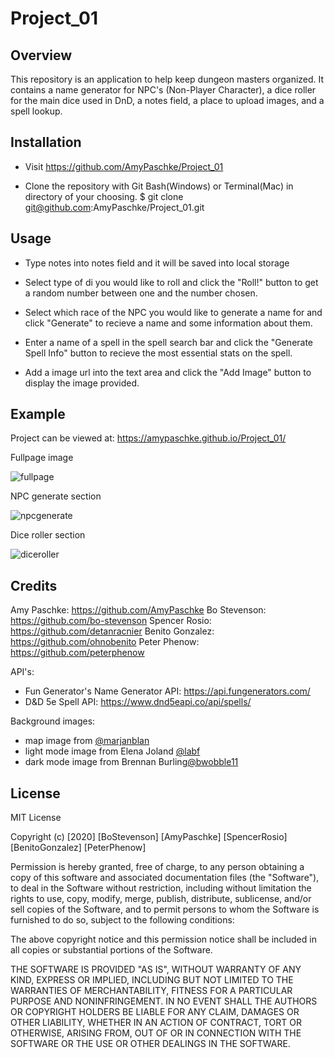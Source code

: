 # Project_01

## Overview

This repository is an application to help keep dungeon masters organized. It contains a name generator for NPC's (Non-Player Character), a dice roller for the main dice used in DnD, a notes field, a place to upload images, and a spell lookup.

## Installation

* Visit https://github.com/AmyPaschke/Project_01

* Clone the repository with Git Bash(Windows) or Terminal(Mac) in directory of your choosing. 
    $ git clone git@github.com:AmyPaschke/Project_01.git 

## Usage

* Type notes into notes field and it will be saved into local storage

* Select type of di you would like to roll and click the "Roll!" button to get a random number between one and the number chosen. 

* Select which race of the NPC you would like to generate a name for and click "Generate" to recieve a name and some information about them. 

* Enter a name of a spell in the spell search bar and click the "Generate Spell Info" button to recieve the most essential stats on the spell.

* Add a image url into the text area and click the "Add Image" button to display the image provided.

## Example

Project can be viewed at: https://amypaschke.github.io/Project_01/  

Fullpage image

![fullpage](https://user-images.githubusercontent.com/70075341/98886027-c96cba00-2458-11eb-91d6-9073383cf489.JPG)

NPC generate section

![npcgenerate](https://user-images.githubusercontent.com/70075341/98886028-c96cba00-2458-11eb-9309-67fa9b50a11f.JPG)

Dice roller section

![diceroller](https://user-images.githubusercontent.com/70075341/98886029-c96cba00-2458-11eb-86ba-70711f6bd08d.JPG)

## Credits

Amy Paschke: https://github.com/AmyPaschke
Bo Stevenson: https://github.com/bo-stevenson
Spencer Rosio: https://github.com/detanracnier 
Benito Gonzalez: https://github.com/ohnobenito
Peter Phenow: https://github.com/peterphenow 

API's:
* Fun Generator's Name Generator API: https://api.fungenerators.com/ 
* D&D 5e Spell API: https://www.dnd5eapi.co/api/spells/  

Background images:
- map image from [@marjanblan](https://unsplash.com/photos/6bXvYyAYVrE)
- light mode image from Elena Joland [@labf](https://unsplash.com/photos/mjeQon0Mh_Q)
- dark mode image from Brennan Burling[@bwobble11](https://unsplash.com/photos/ay53qag90W8)

## License
MIT License

Copyright (c) [2020] [BoStevenson] [AmyPaschke] [SpencerRosio] [BenitoGonzalez] [PeterPhenow]

Permission is hereby granted, free of charge, to any person obtaining a copy
of this software and associated documentation files (the "Software"), to deal
in the Software without restriction, including without limitation the rights
to use, copy, modify, merge, publish, distribute, sublicense, and/or sell
copies of the Software, and to permit persons to whom the Software is
furnished to do so, subject to the following conditions:

The above copyright notice and this permission notice shall be included in all
copies or substantial portions of the Software.

THE SOFTWARE IS PROVIDED "AS IS", WITHOUT WARRANTY OF ANY KIND, EXPRESS OR
IMPLIED, INCLUDING BUT NOT LIMITED TO THE WARRANTIES OF MERCHANTABILITY,
FITNESS FOR A PARTICULAR PURPOSE AND NONINFRINGEMENT. IN NO EVENT SHALL THE
AUTHORS OR COPYRIGHT HOLDERS BE LIABLE FOR ANY CLAIM, DAMAGES OR OTHER
LIABILITY, WHETHER IN AN ACTION OF CONTRACT, TORT OR OTHERWISE, ARISING FROM,
OUT OF OR IN CONNECTION WITH THE SOFTWARE OR THE USE OR OTHER DEALINGS IN THE
SOFTWARE.   
